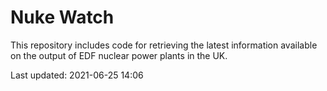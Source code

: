 # Nuke Watch

This repository includes code for retrieving the latest information available on the output of EDF nuclear power plants in the UK.

Last updated: 2021-06-25 14:06